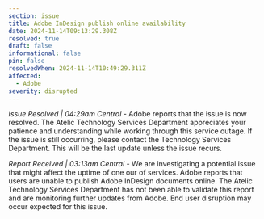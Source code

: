 ```yaml
---
section: issue
title: Adobe InDesign publish online availability
date: 2024-11-14T09:13:29.308Z
resolved: true
draft: false
informational: false
pin: false
resolvedWhen: 2024-11-14T10:49:29.311Z
affected:
  - Adobe
severity: disrupted
---
```

*Issue Resolved | 04:29am Central* - Adobe reports that the issue is now resolved. The Atelic Technology Services Department appreciates your patience and understanding while working through this service outage. If the issue is still occurring, please contact the Technology Services Department. This will be the last update unless the issue recurs.

*Report Received | 03:13am Central* - We are investigating a potential issue that might affect the uptime of one our of services. Adobe reports that users are unable to publish Adobe InDesign documents online. The Atelic Technology Services Department has not been able to validate this report and are monitoring further updates from Adobe. End user disruption may occur expected for this issue.